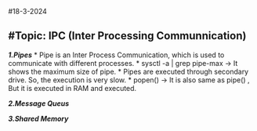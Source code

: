 #18-3-2024

#Topic:  IPC  (Inter Processing Communnication)
---
***1.Pipes***
	* Pipe is an Inter Process Communication, which is used to communicate with different processes.
	* sysctl -a | grep pipe-max   -> It shows the maximum size of pipe.
	* Pipes are executed through secondary drive. So, the execution is very slow.
	* popen()  -> It is also same as pipe() , But it is executed in RAM and executed.

***2.Message Queus***

***3.Shared Memory***
	 
